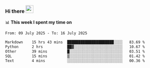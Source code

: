### Hi there <a href="https://www.gautamkrishnar.com/"><img src="https://media.giphy.com/media/hvRJCLFzcasrR4ia7z/giphy.gif" width="25px"></a>

📊 **This week I spent my time on**

<!--START_SECTION:waka-->

```txt
From: 09 July 2025 - To: 16 July 2025

Markdown    15 hrs 43 mins  █████████████████████░░░░   83.69 %
Python      2 hrs           ██▓░░░░░░░░░░░░░░░░░░░░░░   10.67 %
Other       39 mins         █░░░░░░░░░░░░░░░░░░░░░░░░   03.51 %
SQL         15 mins         ▒░░░░░░░░░░░░░░░░░░░░░░░░   01.42 %
Text        4 mins          ░░░░░░░░░░░░░░░░░░░░░░░░░   00.36 %
```

<!--END_SECTION:waka-->

